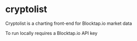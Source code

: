 # cryptolist
Cryptolist is a charting front-end for Blocktap.io market data

To run locally requires a Blocktap.io API key 